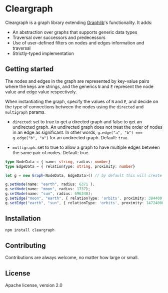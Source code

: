 # Cleargraph

Cleargraph is a graph library extending [Graphlib](https://github.com/dagrejs/graphlib)'s functionality. It adds:
 * An abstraction over graphs that supports generic data types
 * Traversal over successors and predecessors
 * Use of user-defined filters on nodes and edges information and traversal
 * Strictly-typed implementation

## Getting started

The nodes and edges in the graph are represented by key-value pairs where the keys are strings, 
and the generics `N` and `E` represent the node value and edge value respectively.

When instantiating the graph, specify the values of `N` and `E`, and decide on the type of connections between the nodes using the `directed` and `multigraph` params.

* `directed`: set to true to get a directed graph and false to get an undirected graph. An undirected graph does not treat the order of nodes in an edge as significant. In other words, `g.edge("a", "b") === g.edge("b", "a")` for an undirected graph. Default: `true`.

* `multigraph`: set to true to allow a graph to have multiple edges between the same pair of nodes. Default: true.

```typescript
type NodeData = { name: string, radius: number}
type EdgeData = { relationType: string, proximity: number}

let g = new Graph<NodeData, EdgeData>() // by default this will create a directed graph that allows multi-edges

g.setNode(name: "earth", radius: 6371 );
g.setNode(name: "moon", radius: 1737);
g.setNode(name: "sun", radius: 696340);
g.setEdge("moon", "earth", { relationType: 'orbits', proximity: 384400 });
g.setEdge("earth", "sun", { relationType: 'orbits', proximity: 147240000 });
```

## Installation

```sh
npm install cleargraph
```

## Contributing

Contributions are always welcome, no matter how large or small.

## License

Apache license, version 2.0
